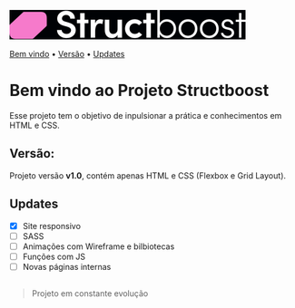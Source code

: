 
![Logo do projeto](https://raw.githubusercontent.com/devmarchi/project_structboost/a0b99592e80d1b2968278d08f524325b5250e39e/imgs/logo.svg)


[Bem vindo](#bem-vindo-ao-projeto-structboost!) • [Versão](#versão) • [Updates](#updates) 

# Bem vindo ao Projeto Structboost
Esse projeto tem o objetivo de inpulsionar a prática e conhecimentos em HTML e CSS. 

## Versão:
Projeto versão **v1.0**, contém apenas HTML e CSS (Flexbox e Grid Layout).

## Updates 

- [x] Site responsivo
- [ ] SASS
- [ ] Animações com Wireframe e bilbiotecas
- [ ] Funções com JS
- [ ] Novas páginas internas

##

>Projeto em constante evolução


